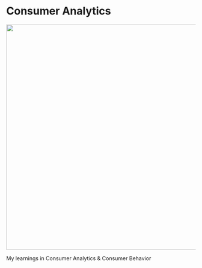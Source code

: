 # Consumer Analytics

<p align="center"> 
<img src="https://agencychina.com/wp-content/uploads/2018/07/blog-Chinese-consumer-behavior-July.jpg" width="600">
</p>

My learnings in Consumer Analytics & Consumer Behavior
